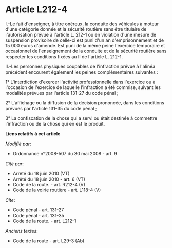 # Article L212-4

I.-Le fait d'enseigner, à titre onéreux, la conduite des véhicules à moteur d'une catégorie donnée et la sécurité routière
sans être titulaire de l'autorisation prévue à l'article L. 212-1 ou en violation d'une mesure de suspension provisoire de
celle-ci est puni d'un an d'emprisonnement et de 15 000 euros d'amende. Est puni de la même peine l'exercice temporaire et
occasionnel de l'enseignement de la conduite et de la sécurité routière sans respecter les conditions fixées au II de
l'article L. 212-1. 

II.-Les personnes physiques coupables de l'infraction prévue à l'alinéa précédent encourent également les peines
complémentaires suivantes : 

1° L'interdiction d'exercer l'activité professionnelle dans l'exercice ou à l'occasion de l'exercice de laquelle l'infraction
a été commise, suivant les modalités prévues par l'article 131-27 du code pénal ; 

2° L'affichage ou la diffusion de la décision prononcée, dans les conditions prévues par l'article 131-35 du code pénal ; 

3° La confiscation de la chose qui a servi ou était destinée à commettre l'infraction ou de la chose qui en est le produit.

**Liens relatifs à cet article**

_Modifié par_:

  - Ordonnance n°2008-507 du 30 mai 2008 - art. 9

_Cité par_:

  - Arrêté du 18 juin 2010 (VT)
  - Arrêté du 18 juin 2010 - art. 6 (VT)
  - Code de la route. - art. R212-4 (V)
  - Code de la voirie routière - art. L118-4 (V)

_Cite_:

  - Code pénal - art. 131-27
  - Code pénal - art. 131-35
  - Code de la route. - art. L212-1

_Anciens textes_:

  - Code de la route - art. L29-3 (Ab)
